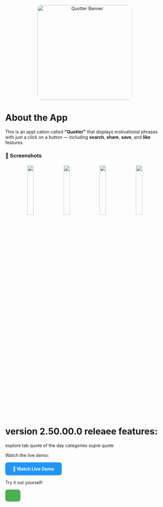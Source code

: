 

<p align="center">
  <img src="https://github.com/user-attachments/assets/96c6eb00-f704-4821-892a-39ff5005867e" alt="Quotter Banner" width="300" style="border-radius: 12px;" />
</p>



# About the App

This is an appl
cation called **"Quotter"** that displays motivational phrases with just a click on a button — including **search**, **share**, **save**, and **like** features.




### 📸 Screenshots

<p align="center">
  <img src="https://github.com/user-attachments/assets/d130ca86-5384-4087-8e0c-ec1a309b7fef" style="width: 20%; max-width: 200px; margin: 5px;" />
  <img src="https://github.com/user-attachments/assets/7da4654d-fdba-4d2a-97fb-fc29e8cfc006" style="width: 20%; max-width: 200px; margin: 5px;" />
  <img src="https://github.com/user-attachments/assets/2195f655-5fbc-4e7e-bbe5-e957bb8114b8" style="width: 20%; max-width: 200px; margin: 5px;" />
  <img src="https://github.com/user-attachments/assets/4caeb1c8-6439-4f54-8440-9ff498e4d299" style="width: 20%; max-width: 200px; margin: 5px;" />
</p>





# version 2.50.00.0 releaee features:

explore tab
quote of the day
categories
supre quote


<!-- Live Demo Button -->
<p>Watch the live demo:</p>
<a href="https://drive.google.com/drive/folders/13Voh8BcEIFr_44w0YUBgxPx--Q6qxQ9r" target="_blank" style="
    display: inline-block;
    padding: 12px 24px;
    background-color: #2196F3;
    color: white;
    text-decoration: none;
    font-weight: bold;
    border-radius: 8px;
    transition: background-color 0.3s ease;
">
    🎥 Watch Live Demo
</a>


<!-- Upgraded link with button styling -->
<p>Try it out yourself:</p>
<a href="https://drive.google.com/drive/folders/13POIuxl2stWqtuT4dHoIzQNvt-T0OJHt" target="_blank" style="
    display: inline-block;
    padding: 12px 24px;
    background-color: #4CAF50;
    color: white;
    text-decoration: none;
    font-weight: bold;
    border-radius: 8px;
    transition: background-color 0.3s ease;
  
">
    🚀 Download Beta Version
</a>




